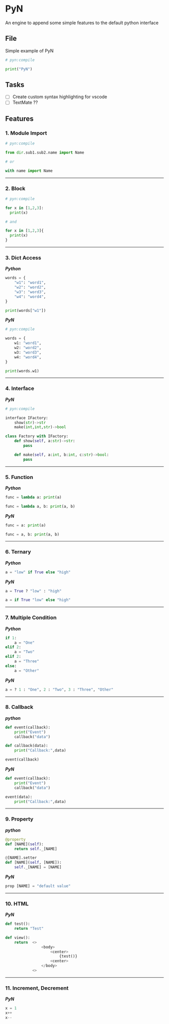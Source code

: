 # PyN
An engine to append some simple features to the default python interface

## File
Simple example of PyN

```python
# pyn:compile

print("PyN")
```

## Tasks
- [ ] Create custom syntax highlighting for vscode
- [ ] TextMate ??

## Features

### 1. Module Import
```python
# pyn:compile

from dir.sub1.sub2.name import Name

# or

with name import Name

```

___


### 2. Block
```python
# pyn:compile

for x in [1,2,3]:
  print(x)

# and

for x in [1,2,3]{
  print(x)
}
```

___


### 3. Dict Access
***Python***
```python
words = {
    "w1": "word1",
    "w2": "word2",
    "w3": "word3",
    "w4": "word4",
}

print(words["w1"])
```

***PyN***
```python
# pyn:compile

words = {
    w1: "word1",
    w2: "word2",
    w3: "word3",
    w4: "word4",
}

print(words.w1)
```

___


### 4. Interface
***PyN***
```python
# pyn:compile

interface IFactory:
    show(str)->str
    make(int,int,str)->bool

class Factory with IFactory:
    def show(self, a:str)->str:    
        pass

    def make(self, a:int, b:int, c:str)->bool:    
        pass
```

___


### 5. Function
***Python***
```python
func = lambda a: print(a)

func = lambda a, b: print(a, b)
```

***PyN***
```python
func = a: print(a)

func = a, b: print(a, b)
```

___


### 6. Ternary
***Python***
```python
a = "low" if True else "high"
```

***PyN***
```python
a = True ? "low" : "high"

a = if True "low" else "high"
```

___


### 7. Multiple Condition
***Python***
```python
if 1:
    a = "One"
elif 2:
    a = "Two"
elif 2:
    a = "Three"
else:
    a = "Other"

```

***PyN***
```python
a = ? 1 : "One", 2 : "Two", 3 : "Three", "Other"
```

___


### 8. Callback
***python***
```python
def event(callback):
    print("Event")
    callback("data")

def callback(data):
    print("Callback:",data)

event(callback)
```

***PyN***
```python
def event(callback):
    print("Event")
    callback("data")

event(data):
    print("Callback:",data)
```

___

### 9. Property
***python***
```python
@property
def [NAME](self):
    return self._[NAME]

@[NAME].setter
def [NAME](self, [NAME]):
    self._[NAME] = [NAME]
```

***PyN***
```python
prop [NAME] = "default value"
```

___

### 10. HTML
***PyN***
```python
def test():
    return "Test"

def view():
    return  <>
                <body>
                    <center>
                        {test()}
                    <center>
                </body>
            <>
```

___

### 11. Increment, Decrement
***PyN***
```python
x = 1
x++
x--
```